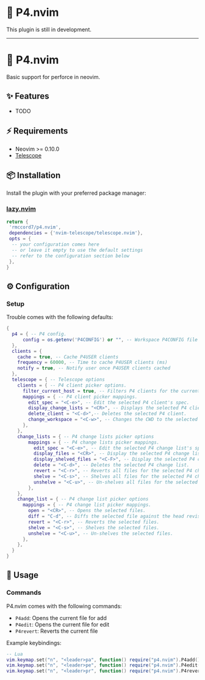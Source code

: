 # 🚦 P4.nvim

This plugin is still in development.

---

# 🚦 P4.nvim

Basic support for perforce in neovim.

## ✨ Features

- TODO

## ⚡️ Requirements

- Neovim >= 0.10.0
- [Telescope](https://github.com/nvim-telescope/telescope.nvim)

## 📦 Installation

Install the plugin with your preferred package manager:

### [lazy.nvim](https://github.com/folke/lazy.nvim)

```lua
return {
 'rmccord7/p4.nvim',
 dependencies = {'nvim-telescope/telescope.nvim'},
 opts = {
  -- your configuration comes here
  -- or leave it empty to use the default settings
  -- refer to the configuration section below
 },
}
```

## ⚙️ Configuration

### Setup

Trouble comes with the following defaults:

```lua
{
  p4 = { -- P4 config.
      config = os.getenv('P4CONFIG') or "", -- Workspace P4CONFIG file name
  },
  clients = {
    cache = true, -- Cache P4USER clients
    frequency = 60000, -- Time to cache P4USER clients (ms)
    notify = true, -- Notify user once P4USER clients cached
  },
  telescope = { -- Telescope options
    clients = { -- P4 client picker options.
      filter_current_host = true, -- Filters P4 clients for the current host.
      mappings = { -- P4 client picker mappings.
        edit_spec = "<C-e>", -- Edit the selected P4 client's spec.
        display_change_lists = "<CR>", -- Displays the selected P4 client's change lists.
        delete_client = "<C-d>",-- Deletes the selected P4 client.
        change_workspace = "<C-w>", -- Changes the CWD to the selected P4 client's root.
      },
    },
    change_lists = { -- P4 change lists picker options
        mappings = { -- P4 change lists picker mappings.
          edit_spec = "<C-e>", -- Edit the selected P4 change list's spec.
          display_files = "<CR>", -- Display the selected P4 change list's files.
          display_shelved_files = "<C-F>", -- Display the selected P4 change list's shelved files.
          delete = "<C-d>", -- Deletes the selected P4 change list.
          revert = "<C-r>", -- Reverts all files for the selected P4 change list.
          shelve = "<C-s>", -- Shelves all files for the selected P4 change list.
          unshelve = "<C-u>", -- Un-shelves all files for the selected P4 change list.
        },
    },
    change_list = { -- P4 change list picker options
      mappings = { -- P4 change list picker mappings.
        open = "<CR>", -- Opens the selected files.
        diff = "C-d", -- Diffs the selected file against the head revision.
        revert = "<C-r>", -- Reverts the selected files.
        shelve = "<C-s>", -- Shelves the selected files.
        unshelve = "<C-u>", -- Un-shelves the selected files.
      },
    },
  }
}
```

## 🚀 Usage

### Commands

P4.nvim comes with the following commands:

- `P4add`: Opens the current file for add
- `P4edit`: Opens the current file for edit
- `P4revert`: Reverts the current file

Example keybindings:

```lua
-- Lua
vim.keymap.set("n", "<leader>pa", function() require("p4.nvim").P4add() end)
vim.keymap.set("n", "<leader>pe", function() require("p4.nvim").P4edit() end)
vim.keymap.set("n", "<leader>pr", function() require("p4.nvim").P4revert() end)
```

